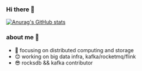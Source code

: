 ### Hi there 👋

<!--
**HypenZou/HypenZou** is a ✨ _special_ ✨ repository because its `README.md` (this file) appears on your GitHub profile.

Here are some ideas to get you started:

- 🔭 I’m currently working on ...
- 🌱 I’m currently learning ...
- 👯 I’m looking to collaborate on ...
- 🤔 I’m looking for help with ...
- 💬 Ask me about ...
- 📫 How to reach me: ...
- 😄 Pronouns: ...
- ⚡ Fun fact: ...
-->
[![Anurag's GitHub stats](https://github-readme-stats.vercel.app/api?username=HypenZou)](https://github.com/anuraghazra/github-readme-stats)
### about me 👻
- 🥳 focusing on distributed computing and storage
- 😊 working on big data infra, kafka/rocketmq/flink
- 😎 rocksdb && kafka contributor
